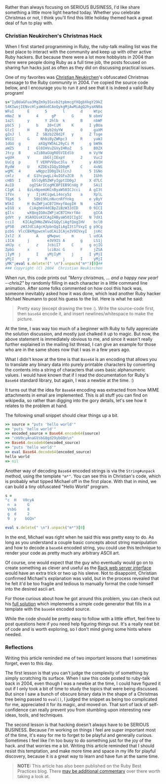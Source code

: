 Rather than always focusing on SERIOUS BUSINESS, I'd like share something a little more light hearted today. Whether you celebrate Christmas or not, I think you'll find this little holiday themed hack a great deal of fun to play with.

### Christian Neukirchen's Christmas Hack

When I first started programming in Ruby, the ruby-talk mailing list was the best place to interact with the community and keep up with other active Ruby hackers. But because there were a lot more hobbyists in 2004 than there were people doing Ruby as a full time job, the posts focused on sharing fun hacks just as often as they did on discussing practical issues.

One of my favorites was [Christian Neukirchen](http://twitter.com/#!/chneukirchen)'s obfuscated Christmas message to the Ruby community in 2004. I've copied the source code below, and I encourage you to run it and see that it is indeed a valid Ruby program!

```ruby
s="IyBUaGFua3MgZm9yIGxvb2tpbmcgYXQgbXkgY29kZ
S4KIwojIENvcHlyaWdodCAoQykgMjAwMiAgQ2hyaXN0a
WFuI      E       5       l       d     Wtpc                                
mNoZ  W       4      gP       G       N obmV
1a2l      y       Y 2hlb  k       B     nbWF
pbC5  j       b    20+CiM     K       I yBUa
GlzI      H       Byb2dyYW        0     gaXM
gZnJ  l       Z  SBzb2Z0d2F   y       Z Tsge
W91I      G     NhbiByZWRpc3      R     yaWJ
1dGU  g        aXQgYW5kL29yCi M       g bW9k
aWZ5      I   Gl0IHVuZGVyIHRoZ    S     B0ZX
Jtcy  B      vZiB0aGUgR05VIEdlb       m VyYW
wgUH      V      ibGljIExpY       2     Vuc2
UuCg  p       T VERPVVQuc3lu  Y       y A9IH
RydW      U    KZDEsIGQyID0gM     C     4xNS
wgMC  4       wNgpzID0gIk1lcnJ        5 IGNo
cmlz      d  G1hcywgLi4uIGFuZCB   h     IGhh
cHB5  I     G5ldyB5ZWFyIgptID0gJ      X d7LC
AuID       ogISArICogMCBPIEB9CnUg P     SAiI
CIgK  i   BzLnNpemUKCnByaW50ICJcci    A gI3t
1fVx      y   IjsKCigwLi4ocy5z    a     XplL
TEpK  S      50b19hLnNvcnRfYnkg       e yByY
W5kI      H 0uZWFjaCB7IHxyfAogIH  N     sZWV
wIGQ  x    CiAgbmV4dCBpZiBzW3JdID     0 9ICI
gIls      wXQogIG0uZWFjaCB7IHxrfAo      gICA
gdVt  y  XSA9IGsKICAgIHByaW50ICIgIC   N 7dX1
cciI    KICAgIHNsZWVwIGQyCiAgfQogIHV    bcl0
gPSB   zW3JdCiAgcHJpbnQgIiAgI3t1fVxyI g p9Cg
pzbG  VlcCBkMgpwcmludCAiICAje3V9IVxyI   jsKc
2xlZ  X       A    gMwpwc     m       l udCA
iICA      j        e3V9IS A       g     LS1j
aHJp  c       z    JcbiI7     C       g ojIG
ZpbG      x        lciBzc G       F     jZSA
jIyM  j       I    yMjIyM     j       I yMjI
yMjI      y       M       j       I     yMjI
yMK";eval s.delete!(" \n").unpack("m*")[0]##
### Copyright (C) 2004  Christian Neukirchen
```

When run, this code prints out <i>"Merry christmas, ... and a happy new year! --chris2"</i> by randomly filling in each character in a little command line animation. After some folks commented on how cool this hack was, someone inevitably asked how it was done, which lead another Ruby hacker Michael Neumann to post his guess to the list. Here is what he said:

>Pretty easy (except drawing the tree :). Write the source-code first, then `base64` encode it, and insert newlines/whitespace to make the picture.

At the time, I was way too much of a beginner with Ruby to fully appreciate the solution discussion, and mostly just chalked it up to magic. But now, the above statement is immediately obvious to me, and since it wasn't really further explained in the mailing list thread, I can give an example for those who are in the same shoes now that I was in a few years ago.

What I didn't know at the time is that `Base64` is an encoding that allows you to translate any binary data into purely printable characters by converting the contents into a string of characters that uses basic alphanumeric values. I would have known that if I read the documentation for Ruby's `Base64` standard library, but again, I was a newbie at the time. :)

It turns out that the idea for `Base64` encoding was extracted from how MIME attachments in email are implemented. This is all stuff you can find on wikipedia, so rather than digging into the gory details, let's see how it relates to the problem at hand.

The following small snippet should clear things up a bit.

```ruby
>> source = "puts 'hello world'"
=> "puts 'hello world'"
>> encoded_source = Base64.encode64(source)
=> "cHV0cyAnaGVsbG8gd29ybGQn\n"
>> Base64.decode64(encoded_source)
=> "puts 'hello world'"
>> eval Base64.decode64(encoded_source)
hello world
=> nil
```

Another way of decoding `Base64` encoded strings is via the `String#unpack` method, using the template `"m*"`. You can see this in Christian's code, which is probably what tipped Michael off in the first place. With that in mind, we can build a tiny obfuscated "Hello World" program.

```ruby
s = 
"c  H   V0cyA 
 n  a     G
 VsbG     8
 g  d     2
 9  y    bGQn"

eval s.delete(" \n").unpack("m*")[0]
```

In the end, Michael was right when he said this was pretty easy to do. As long as you understand a couple basic concepts about string manipulation and how to decode a `base64` encoded string, you could use this technique to render your code as pretty much any arbitrary ASCII art.

Of course, one would expect that the guy who eventually would go on to create something as clever and useful as the [Rack web server interface](https://github.com/rack/rack) would have an extra trick or two up his sleeve. Not to disappoint, Christian confirmed Michael's explanation was valid, but in the process revealed that he felt it'd be too fragile and tedious to manually format the code himself into the desired ascii art.

For those curious about how he got around this problem, you can check out his [full solution](http://groups.google.com/group/comp.lang.ruby/msg/aa5b4f8eaa85e6b8?dmode=source)
 which implements a simple code generator that fills in a template with the `base64` encoded source.

While the code should be pretty easy to follow with a little effort, feel free to post questions here if you need help figuring things out. It's a really neat bit of code and is worth exploring, so I don't mind giving some hints where needed.

### Reflections

Writing this article reminded me of two important lessons that I sometimes forget, even to this day.

The first lesson is that you can't judge the complexity of something by simply scratching its surface. When I saw this code posted to ruby-talk back in 2004, even though I was a newbie at the time, I could have figured it out if I only took a bit of time to study the topics that were being discussed. But since I saw a bunch of obscure binary data in the shape of a Christmas tree being passed to `eval()`, I judged the snippet as being too complicated for me, appreciated it for its magic, and moved on. That sort of lack of self-confidence can really prevent you from stumbling upon interesting new ideas, tools, and techniques.

The second lesson is that hacking doesn't always have to be SERIOUS BUSINESS. Because I'm working on things I feel are super important most of the time, it's easy for me to forget to be playful and generally curious. Sometimes I feel like I'm too busy to do something just for the joy of the hack. and that worries me a bit. Writing this article reminded that I should resist this temptation, and make more time and space in my life for playful discovery, because it is a great way to learn and have fun at the same time.

  
> **NOTE:** This article has also been published on the Ruby Best Practices blog. There [may be additional commentary](http://blog.rubybestpractices.com/posts/gregory/045-issue-14-obfuscations.html#disqus_thread) 
over there worth taking a look at.
